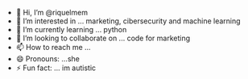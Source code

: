 - 👋 Hi, I’m @riquelmem
- 👀 I’m interested in ... marketing, cibersecurity and machine learning 
- 🌱 I’m currently learning ... python
- 💞️ I’m looking to collaborate on ... code for marketing
- 📫 How to reach me ... 
- 😄 Pronouns: ...she
- ⚡ Fun fact: ... im autistic 

<!---
riquelmem/riquelmem is a ✨ special ✨ repository because its `README.md` (this file) appears on your GitHub profile.
You can click the Preview link to take a look at your changes.
--->
